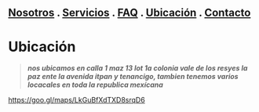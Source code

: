 ## [Nosotros](./nosotros.md) . [Servicios](./servicios.md) . [FAQ](FAQ.md) . [Ubicación](ubicacion.md) . [Contacto](./contacto.md)

# Ubicación

>**_nos ubicamos  en calla 1 maz 13 lot 1a colonia vale de los resyes la paz  ente la avenida itpan y tenancigo, tambien tenemos varios locacales en toda la republica mexícana_**

<https://goo.gl/maps/LkGuBfXdTXD8srqD6>
 
